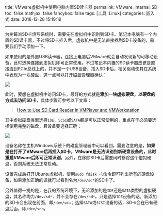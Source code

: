 title: VMware虚拟机中使用电脑内置SD读卡器
permalink: VMware_Internal_SD
toc: false
mathjax: false
fancybox: false
tags: [工具, Linux]
categories: 嵌入式
date: 2016-12-28 15:19:19

---

为树莓派SD卡烧写系统时，需要先在虚拟机中识别到SD卡。笔记本电脑有一个内置的SD读卡器，不过将SD卡插入后，虚拟机中是无法直接找到SD卡设备的，需要我们手动添加一下。

<!--more-->

如果使用的是外置USB读卡器，连接上电脑后VMware就会自动发现新的可移动设备，此时选择连接到虚拟机即可正常使用。不过笔记本内置的SD读卡器应该是直接连到PCIe总线上的，并不是一个USB设备，插入SD卡后，相关驱动使其在系统中表现为一块硬盘，这一点可以打开磁盘管理器确认：

![](http://gmf.shengnengjin.cn/20161228145141.png)

此时，要想在虚拟机中访问SD卡，最好的方式就是**添加一块虚拟硬盘，以硬盘的方式去访问SD卡**，具体步骤可参考以下文章：

> [How to Use SD Card Reader in VMPlayer and VMWorkstation](http://www.htpcguides.com/how-to-use-sd-card-reader-in-vmplayer-and-vmworkstation/)

其中虚拟硬盘类型选择`IDE`、`SCSI`或`SATA`都是可以正常使用的，重点在于必须要选择使用完整的磁盘，且设备要选择正确：

![](http://gmf.shengnengjin.cn/20161228150035.png)

设备名称在主机Windows系统下的磁盘管理器中可以看到。需要注意的是，**如果是在打开了VMware后再插入SD卡，VMware是无法识别到新硬盘设备的，此时重启VMware后即可正常识别**。另外，在移除SD卡后需要同时移除这个虚拟硬盘，否则系统无法正常启动。

设置完成后打开Ubuntu虚拟机，使用`sudo fdisk -l`命令即可列出所有的硬盘设备，如果添加正确的话就可以看到名为`/dev/sd*`的SD卡了。

另外值得一提的是，在我的系统环境下，无论添加的是`IDE`还是`SATA`类型的虚拟硬盘，其名称均为`/dev/sd*`，并不会存在`/dev/hd*`。只是选择`IDE`设备的话，新添加的SD卡会出现在前面，即`/dev/sda`；选择`SATA`或`SCSI`设备的话，SD卡会在已有硬盘后面，即`/dev/sdb`。






